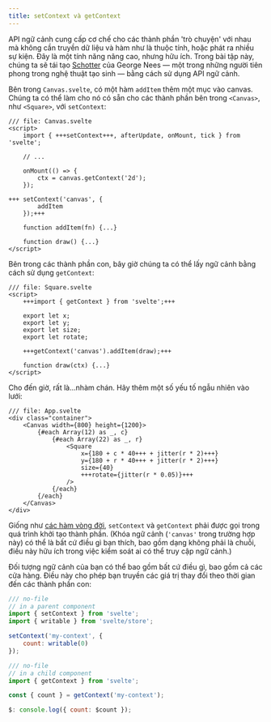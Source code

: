 ```yaml
---
title: setContext và getContext
---
```


API ngữ cảnh cung cấp cơ chế cho các thành phần 'trò chuyện' với nhau mà không cần truyền dữ liệu và hàm như là thuộc tính, hoặc phát ra nhiều sự kiện. Đây là một tính năng nâng cao, nhưng hữu ích. Trong bài tập này, chúng ta sẽ tái tạo [Schotter](https://collections.vam.ac.uk/item/O221321/schotter-print-nees-georg/) của George Nees — một trong những người tiên phong trong nghệ thuật tạo sinh — bằng cách sử dụng API ngữ cảnh.


Bên trong `Canvas.svelte`, có một hàm `addItem` thêm một mục vào canvas. Chúng ta có thể làm cho nó có sẵn cho các thành phần bên trong `<Canvas>`, như `<Square>`, với `setContext`:

```svelte
/// file: Canvas.svelte
<script>
	import { +++setContext+++, afterUpdate, onMount, tick } from 'svelte';

	// ...

	onMount(() => {
		ctx = canvas.getContext('2d');
	});

+++	setContext('canvas', {
		addItem
	});+++

	function addItem(fn) {...}

	function draw() {...}
</script>
```

Bên trong các thành phần con, bây giờ chúng ta có thể lấy ngữ cảnh bằng cách sử dụng `getContext`:

```svelte
/// file: Square.svelte
<script>
	+++import { getContext } from 'svelte';+++

	export let x;
	export let y;
	export let size;
	export let rotate;

	+++getContext('canvas').addItem(draw);+++

	function draw(ctx) {...}
</script>
```

Cho đến giờ, rất là...nhàm chán. Hãy thêm một số yếu tố ngẫu nhiên vào lưới:

```svelte
/// file: App.svelte
<div class="container">
	<Canvas width={800} height={1200}>
		{#each Array(12) as _, c}
			{#each Array(22) as _, r}
				<Square
					x={180 + c * 40+++ + jitter(r * 2)+++}
					y={180 + r * 40+++ + jitter(r * 2)+++}
					size={40}
					+++rotate={jitter(r * 0.05)}+++
				/>
			{/each}
		{/each}
	</Canvas>
</div>
```

Giống như [các hàm vòng đời](/tutorial/onmount), `setContext` và `getContext` phải được gọi trong quá trình khởi tạo thành phần. (Khóa ngữ cảnh (`'canvas'` trong trường hợp này) có thể là bất cứ điều gì bạn thích, bao gồm dạng không phải là chuỗi, điều này hữu ích trong việc kiểm soát ai có thể truy cập ngữ cảnh.)

Đối tượng ngữ cảnh của bạn có thể bao gồm bất cứ điều gì, bao gồm cả các cửa hàng. Điều này cho phép bạn truyền các giá trị thay đổi theo thời gian đến các thành phần con:

```js
/// no-file
// in a parent component
import { setContext } from 'svelte';
import { writable } from 'svelte/store';

setContext('my-context', {
	count: writable(0)
});
```
```js
/// no-file
// in a child component
import { getContext } from 'svelte';

const { count } = getContext('my-context');

$: console.log({ count: $count });
```
